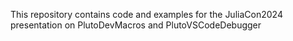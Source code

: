 This repository contains code and examples for the JuliaCon2024 presentation on PlutoDevMacros and PlutoVSCodeDebugger
